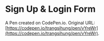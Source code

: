 # Sign Up & Login Form

A Pen created on CodePen.io. Original URL: [https://codepen.io/trangsihung/pen/vYreWr](https://codepen.io/trangsihung/pen/vYreWr).

